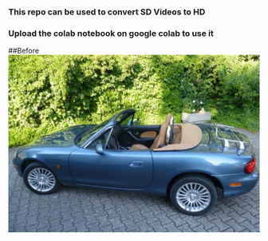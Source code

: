 ### This repo can be used to convert SD Videos to HD
### Upload the colab notebook on google colab to use it
##Before
![Alt Text](640x480.jpg)
